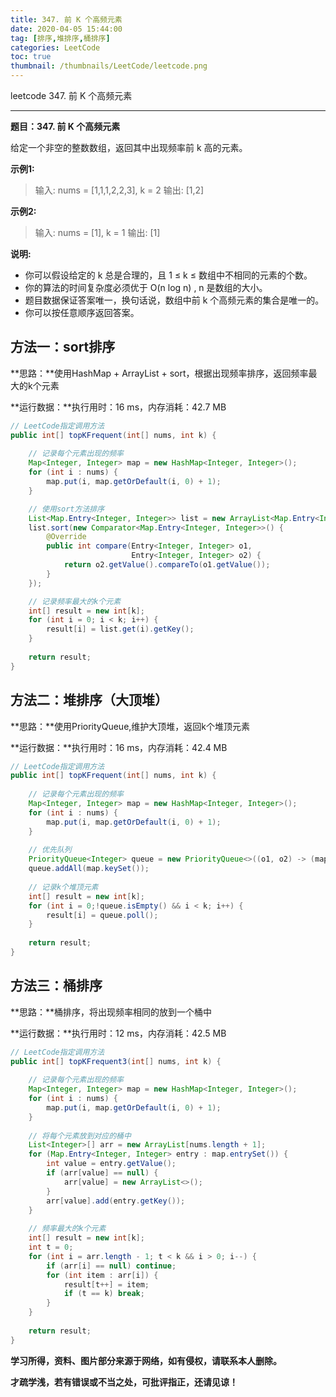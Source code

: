 ```yaml
---
title: 347. 前 K 个高频元素
date: 2020-04-05 15:44:00
tag: [排序,堆排序,桶排序]
categories: LeetCode
toc: true
thumbnail: /thumbnails/LeetCode/leetcode.png
---
```


leetcode 347. 前 K 个高频元素

<!--more-->

---

**题目：347. 前 K 个高频元素**

给定一个非空的整数数组，返回其中出现频率前 k 高的元素。

**示例1:**

> 输入: nums = [1,1,1,2,2,3], k = 2
> 输出: [1,2]

**示例2:**

> 输入: nums = [1], k = 1
> 输出: [1]

**说明:**

* 你可以假设给定的 k 总是合理的，且 1 ≤ k ≤ 数组中不相同的元素的个数。
* 你的算法的时间复杂度必须优于 O(n log n) , n 是数组的大小。
* 题目数据保证答案唯一，换句话说，数组中前 k 个高频元素的集合是唯一的。
* 你可以按任意顺序返回答案。

## 方法一：sort排序

**思路：**使用HashMap + ArrayList + sort，根据出现频率排序，返回频率最大的k个元素

**运行数据：**执行用时：16 ms，内存消耗：42.7 MB

```java
// LeetCode指定调用方法
public int[] topKFrequent(int[] nums, int k) {
    
    // 记录每个元素出现的频率
    Map<Integer, Integer> map = new HashMap<Integer, Integer>();
    for (int i : nums) {
        map.put(i, map.getOrDefault(i, 0) + 1);
    }

    // 使用sort方法排序
    List<Map.Entry<Integer, Integer>> list = new ArrayList<Map.Entry<Integer,Integer>>(map.entrySet());
    list.sort(new Comparator<Map.Entry<Integer, Integer>>() {
        @Override
        public int compare(Entry<Integer, Integer> o1,
                           Entry<Integer, Integer> o2) {
            return o2.getValue().compareTo(o1.getValue());
        }
    });

    // 记录频率最大的k个元素
    int[] result = new int[k];
    for (int i = 0; i < k; i++) {
        result[i] = list.get(i).getKey();
    }
    
    return result;
}
```

## 方法二：堆排序（大顶堆）

**思路：**使用PriorityQueue,维护大顶堆，返回k个堆顶元素

**运行数据：**执行用时：16 ms，内存消耗：42.4 MB

```java
// LeetCode指定调用方法
public int[] topKFrequent(int[] nums, int k) {
    
    // 记录每个元素出现的频率
    Map<Integer, Integer> map = new HashMap<Integer, Integer>();
    for (int i : nums) {
        map.put(i, map.getOrDefault(i, 0) + 1);
    }
    
    // 优先队列
    PriorityQueue<Integer> queue = new PriorityQueue<>((o1, o2) -> (map.get(o2) - map.get(o1)));
    queue.addAll(map.keySet());
    
    // 记录k个堆顶元素
    int[] result = new int[k];
    for (int i = 0;!queue.isEmpty() && i < k; i++) {
        result[i] = queue.poll();
    }
    
    return result;
}
```

## 方法三：桶排序

**思路：**桶排序，将出现频率相同的放到一个桶中

**运行数据：**执行用时：12 ms，内存消耗：42.5 MB

```java
// LeetCode指定调用方法
public int[] topKFrequent3(int[] nums, int k) {
    
    // 记录每个元素出现的频率
    Map<Integer, Integer> map = new HashMap<Integer, Integer>();
    for (int i : nums) {
        map.put(i, map.getOrDefault(i, 0) + 1);
    }
    
    // 将每个元素放到对应的桶中
    List<Integer>[] arr = new ArrayList[nums.length + 1];
    for (Map.Entry<Integer, Integer> entry : map.entrySet()) {
        int value = entry.getValue();
        if (arr[value] == null) {
            arr[value] = new ArrayList<>();
        }
        arr[value].add(entry.getKey());
    }
    
    // 频率最大的k个元素
    int[] result = new int[k];
    int t = 0;
    for (int i = arr.length - 1; t < k && i > 0; i--) {
        if (arr[i] == null) continue;
        for (int item : arr[i]) {
            result[t++] = item;
            if (t == k) break;
        }
    }
    
    return result;
}
```

**学习所得，资料、图片部分来源于网络，如有侵权，请联系本人删除。**

**才疏学浅，若有错误或不当之处，可批评指正，还请见谅！**
